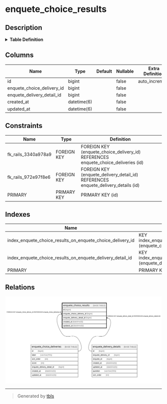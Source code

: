 # enquete_choice_results

## Description

<details>
<summary><strong>Table Definition</strong></summary>

```sql
CREATE TABLE `enquete_choice_results` (
  `id` bigint NOT NULL AUTO_INCREMENT,
  `enquete_choice_delivery_id` bigint NOT NULL,
  `enquete_delivery_detail_id` bigint NOT NULL,
  `created_at` datetime(6) NOT NULL,
  `updated_at` datetime(6) NOT NULL,
  PRIMARY KEY (`id`),
  KEY `index_enquete_choice_results_on_enquete_choice_delivery_id` (`enquete_choice_delivery_id`),
  KEY `index_enquete_choice_results_on_enquete_delivery_detail_id` (`enquete_delivery_detail_id`),
  CONSTRAINT `fk_rails_3340a978a9` FOREIGN KEY (`enquete_choice_delivery_id`) REFERENCES `enquete_choice_deliveries` (`id`),
  CONSTRAINT `fk_rails_972e97f8e6` FOREIGN KEY (`enquete_delivery_detail_id`) REFERENCES `enquete_delivery_details` (`id`)
) ENGINE=InnoDB DEFAULT CHARSET=utf8mb4 COLLATE=utf8mb4_bin
```

</details>

## Columns

| Name | Type | Default | Nullable | Extra Definition | Children | Parents | Comment |
| ---- | ---- | ------- | -------- | ---------------- | -------- | ------- | ------- |
| id | bigint |  | false | auto_increment |  |  |  |
| enquete_choice_delivery_id | bigint |  | false |  |  | [enquete_choice_deliveries](enquete_choice_deliveries.md) |  |
| enquete_delivery_detail_id | bigint |  | false |  |  | [enquete_delivery_details](enquete_delivery_details.md) |  |
| created_at | datetime(6) |  | false |  |  |  |  |
| updated_at | datetime(6) |  | false |  |  |  |  |

## Constraints

| Name | Type | Definition |
| ---- | ---- | ---------- |
| fk_rails_3340a978a9 | FOREIGN KEY | FOREIGN KEY (enquete_choice_delivery_id) REFERENCES enquete_choice_deliveries (id) |
| fk_rails_972e97f8e6 | FOREIGN KEY | FOREIGN KEY (enquete_delivery_detail_id) REFERENCES enquete_delivery_details (id) |
| PRIMARY | PRIMARY KEY | PRIMARY KEY (id) |

## Indexes

| Name | Definition |
| ---- | ---------- |
| index_enquete_choice_results_on_enquete_choice_delivery_id | KEY index_enquete_choice_results_on_enquete_choice_delivery_id (enquete_choice_delivery_id) USING BTREE |
| index_enquete_choice_results_on_enquete_delivery_detail_id | KEY index_enquete_choice_results_on_enquete_delivery_detail_id (enquete_delivery_detail_id) USING BTREE |
| PRIMARY | PRIMARY KEY (id) USING BTREE |

## Relations

![er](enquete_choice_results.svg)

---

> Generated by [tbls](https://github.com/k1LoW/tbls)
